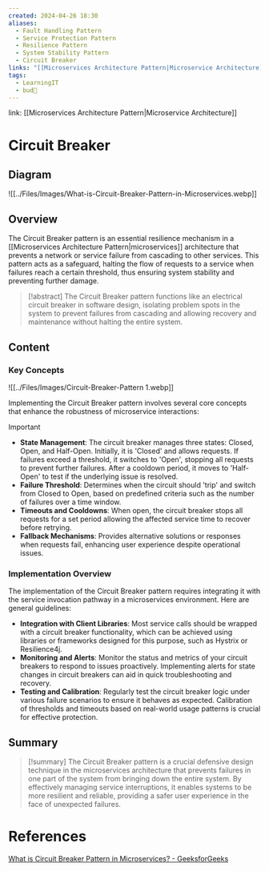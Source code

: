 ```yaml
---
created: 2024-04-26 18:30
aliases:
  - Fault Handling Pattern
  - Service Protection Pattern
  - Resilience Pattern
  - System Stability Pattern
  - Circuit Breaker
links: "[[Microservices Architecture Pattern|Microservice Architecture]]"
tags:
  - LearningIT
  - bud🌿
---
```

link: [[Microservices Architecture Pattern|Microservice Architecture]]

# Circuit Breaker
## Diagram

![[../Files/Images/What-is-Circuit-Breaker-Pattern-in-Microservices.webp]]

## Overview

The Circuit Breaker pattern is an essential resilience mechanism in a [[Microservices Architecture Pattern|microservices]] architecture that prevents a network or service failure from cascading to other services. This pattern acts as a safeguard, halting the flow of requests to a service when failures reach a certain threshold, thus ensuring system stability and preventing further damage.

> [!abstract] 
> The Circuit Breaker pattern functions like an electrical circuit breaker in software design, isolating problem spots in the system to prevent failures from cascading and allowing recovery and maintenance without halting the entire system.

## Content

### Key Concepts

![[../Files/Images/Circuit-Breaker-Pattern 1.webp]]

Implementing the Circuit Breaker pattern involves several core concepts that enhance the robustness of microservice interactions:

> [!important]
> 
> - **State Management**: The circuit breaker manages three states: Closed, Open, and Half-Open. Initially, it is 'Closed' and allows requests. If failures exceed a threshold, it switches to 'Open', stopping all requests to prevent further failures. After a cooldown period, it moves to 'Half-Open' to test if the underlying issue is resolved.
> - **Failure Threshold**: Determines when the circuit should 'trip' and switch from Closed to Open, based on predefined criteria such as the number of failures over a time window.
> - **Timeouts and Cooldowns**: When open, the circuit breaker stops all requests for a set period allowing the affected service time to recover before retrying.
> - **Fallback Mechanisms**: Provides alternative solutions or responses when requests fail, enhancing user experience despite operational issues.

### Implementation Overview

The implementation of the Circuit Breaker pattern requires integrating it with the service invocation pathway in a microservices environment. Here are general guidelines:

- **Integration with Client Libraries**: Most service calls should be wrapped with a circuit breaker functionality, which can be achieved using libraries or frameworks designed for this purpose, such as Hystrix or Resilience4j.
- **Monitoring and Alerts**: Monitor the status and metrics of your circuit breakers to respond to issues proactively. Implementing alerts for state changes in circuit breakers can aid in quick troubleshooting and recovery.
- **Testing and Calibration**: Regularly test the circuit breaker logic under various failure scenarios to ensure it behaves as expected. Calibration of thresholds and timeouts based on real-world usage patterns is crucial for effective protection.

## Summary

> [!summary] 
> The Circuit Breaker pattern is a crucial defensive design technique in the microservices architecture that prevents failures in one part of the system from bringing down the entire system. By effectively managing service interruptions, it enables systems to be more resilient and reliable, providing a safer user experience in the face of unexpected failures.

# References

[What is Circuit Breaker Pattern in Microservices? - GeeksforGeeks](https://www.geeksforgeeks.org/what-is-circuit-breaker-pattern-in-microservices/)


